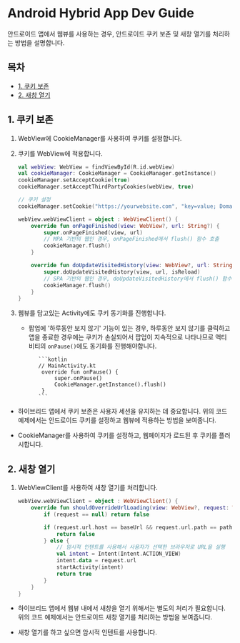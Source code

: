# Android Hybrid App Dev Guide

안드로이드 앱에서 웹뷰를 사용하는 경우, 안드로이드 쿠키 보존 및 새창 열기를 처리하는 방법을 설명합니다.

## 목차

- [1. 쿠키 보존](#1-쿠키-보존)
- [2. 새창 열기](#2-새창-열기)

## 1. 쿠키 보존

1.  WebView에 CookieManager를 사용하여 쿠키를 설정합니다.

2.  쿠키를 WebView에 적용합니다.

    ```kotlin
    val webView: WebView = findViewById(R.id.webView)
    val cookieManager: CookieManager = CookieManager.getInstance()
    cookieManager.setAcceptCookie(true)
    cookieManager.setAcceptThirdPartyCookies(webView, true)

    // 쿠키 설정
    cookieManager.setCookie("https://yourwebsite.com", "key=value; Domain=.yourwebsite.com")

    webView.webViewClient = object : WebViewClient() {
        override fun onPageFinished(view: WebView?, url: String?) {
            super.onPageFinished(view, url)
            // MPA 기반의 웹인 경우, onPageFinished에서 flush() 함수 호출
            cookieManager.flush()
        }

        override fun doUpdateVisitedHistory(view: WebView?, url: String?, isReload: Boolean) {
            super.doUpdateVisitedHistory(view, url, isReload)
            // SPA 기반의 웹인 경우, doUpdateVisitedHistory에서 flush() 함수 호출
            cookieManager.flush()
        }
    }
    ```

3.  웹뷰를 담고있는 Activity에도 쿠키 동기화를 진행합니다.

    - 팝업에 '하루동안 보지 않기' 기능이 있는 경우, 하루동안 보지 않기를 클릭하고 앱을 종료한 경우에는
      쿠키가 손실되어서 팝업이 지속적으로 나타나므로 액티비티의 `onPause()`에도 동기화를 진행해야합니다.

             ```kotlin
             // MainActivity.kt
              override fun onPause() {
                  super.onPause()
                  CookieManager.getInstance().flush()
              }
             ```

- 하이브리드 앱에서 쿠키 보존은 사용자 세션을 유지하는 데 중요합니다. 위의 코드 예제에서는 안드로이드 쿠키를 설정하고 웹뷰에 적용하는 방법을 보여줍니다.

- CookieManager를 사용하여 쿠키를 설정하고, 웹페이지가 로드된 후 쿠키를 플러시합니다.

## 2. 새창 열기

1. WebViewClient를 사용하여 새창 열기를 처리합니다.

   ```kotlin
   webView.webViewClient = object : WebViewClient() {
       override fun shouldOverrideUrlLoading(view: WebView?, request: WebResourceRequest?): Boolean {
           if (request == null) return false

           if (request.url.host == baseUrl && request.url.path == path) {
               return false
           } else {
               // 암시적 인텐트를 사용해서 사용자가 선택한 브라우저로 URL을 실행
               val intent = Intent(Intent.ACTION_VIEW)
               intent.data = request.url
               startActivity(intent)
               return true
           }
       }
   }
   ```

- 하이브리드 앱에서 웹뷰 내에서 새창을 열기 위해서는 별도의 처리가 필요합니다. 위의 코드 예제에서는 안드로이드 새창 열기를 처리하는 방법을 보여줍니다.

- 새창 열기를 하고 싶으면 암시적 인텐트를 사용합니다.
